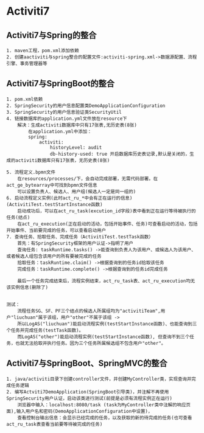 # Activiti7
## Activiti7与Spring的整合
	1. maven工程，pom.xml添加依赖
	2. 创建aactiviti与spring整合的配置文件:activiti-spring.xml->数据源配置、流程引擎、事务管理器等
	
	
	
## Activiti7与SpringBoot的整合
	1. pom.xml依赖
	2. SpringSecurity的用户信息配置类DemoApplicationConfiguration
	3. SpringSecurity的用户信息验证类SecurityUtil
	4. 链接数据库的application.yml文件放在resource下
		解决：生成activiti数据库中只有17张表,无历史表(8张)
			在application.yml中添加：
			spring:
				activiti:
					historyLevel: audit
					db-history-used: true 开启数据库历史表记录,默认是关闭的，生成的activiti数据库只有17张表，无历史表(8张)
					
	5. 流程定义.bpmn文件 
		在resources/processes/下，会自动完成部署，无需代码部署。在act_ge_bytearray中可找到bpmn文件信息
		可以设置负责人、候选人、用户组(候选人一定是同一组的)
	6. 启动流程定义实例(此时act_ru_*中会有正在运行的信息)(ActivitiTest.testStartInstance函数)
		启动成功后，可以在act_ru_task(excution_id字段)表中看到正在运行等待被执行的任务(结点)
		在act_ru_execution(正在启动的活动，包括开始事件、任务)可查看启动的活动，包括开始事件、当前要完成的任务，可以查看启动用户
	7. 查询任务、拾取任务、完成任务（ActivitiTest.testTask函数）
		首先：有SpringSecurity框架的用户认证->指明了用户
		查询任务: taskRuntime.tasks() ->能查询到负责人为该用户、或候选人为该用户、或者候选人组包含该用户的所有要被完成的任务
		拾取任务：taskRuntime.claim() ->根据查询到的任务id拾取该任务
		完成任务：taskRuntime.complete() ->根据查询到的任务id完成任务
		
		最后一个任务完成结束后，流程实例结束，act_ru_task表、act_ru_execution均无该实例信息(删除了)
		
		
	测试：
		流程任务SG、SF、PF三个结点的候选人所属组均为"activitiTeam",用户"liuchuan"属于该组，用户"other"不属于该组 ->
		所以LogAS("liuchuan")能启动流程实例(testStartInstance函数)、也能查询到三个任务并完成任务(testTask函数)。
		而LogAS("other")能启动流程实例(testStartInstance函数), 但查询不到三个任务，也就无法拾取并执行任务。因为三个任务所属候选组不包含用户"other"。
				
	
## Activiti7与SpringBoot、SpringMVC的整合
	1. java/activiti目录下创建controller文件，并创建MyController类，实现查询并完成任务逻辑
	2. 编写Actviti7DemoApplication(SpringBoot引导类)，并注解不再使用SpringSecurity用户认证，启动该类进行测试(前提是必须有流程实例正在运行)
		浏览器中输入：localhost:8080/task (task为MyController类中注解的响应页面),输入用户名和密码(DemoApplicationConfiguration中设置)，
		查看控制台输出信息：会显示已经完成的任务，以及获取的新的待完成的任务(也可查看act_ru_task表查看当前要等待被完成的任务)
		
